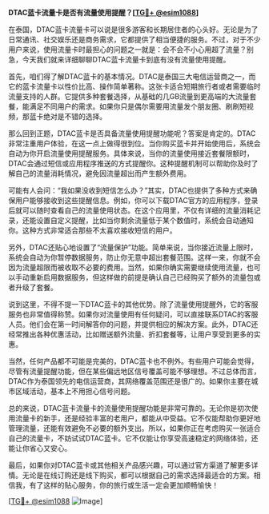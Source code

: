 **DTAC蓝卡流量卡是否有流量使用提醒？[[TG💪+ @esim1088](https://t.me/s/esim1088)]**

在泰国，DTAC蓝卡流量卡可以说是很多游客和长期居住者的心头好。无论是为了日常通讯、社交娱乐还是商务需求，它都提供了相当便捷的服务。不过，对于不少用户来说，使用流量卡时最担心的问题之一就是：会不会不小心用超了流量？别急，今天我们就来详细聊聊DTAC蓝卡流量卡到底有没有流量使用提醒。

首先，咱们得了解DTAC蓝卡的基本情况。DTAC是泰国三大电信运营商之一，而它的蓝卡流量卡以性价比高、操作简单著称。这张卡适合短期旅行者或者需要临时流量支持的人群。它提供多种套餐选择，从基础的几GB流量到更高端的大流量套餐，能满足不同用户的需求。如果你只是偶尔需要用流量发个朋友圈、刷刷短视频，那蓝卡绝对是不错的选择。

那么回到正题，DTAC蓝卡是否具备流量使用提醒功能呢？答案是肯定的。DTAC非常注重用户体验，在这一点上做得很到位。当你购买蓝卡并开始使用后，系统会自动为你开启流量使用提醒服务。具体来说，当你的流量使用接近套餐限额时，DTAC会通过短信或应用程序推送的方式提醒你。这种提醒机制可以帮助你及时了解自己的流量消耗情况，避免因流量超出而产生额外费用。

可能有人会问：“我如果没收到短信怎么办？”其实，DTAC也提供了多种方式来确保用户能够接收到这些提醒信息。例如，你可以下载DTAC官方的应用程序，登录后就可以随时查看自己的流量使用状态。在这个应用里，不仅有详细的流量消耗记录，还能设置自定义提醒，比如当你剩余流量低于某个数值时，系统会自动通知你。这种方式非常适合那些不太喜欢接收短信的用户。

另外，DTAC还贴心地设置了“流量保护”功能。简单来说，当你接近流量上限时，系统会自动为你暂停数据服务，防止你无意中超出套餐范围。这样一来，你就不会因为流量超限而被收取不必要的费用。当然，如果你确实需要继续使用流量，也可以手动重新启用数据服务，但这样做的前提是确认自己已经购买了额外的流量包或者升级了套餐。

说到这里，不得不提一下DTAC蓝卡的其他优势。除了流量使用提醒外，它的客服服务也非常值得称赞。如果你对流量使用有任何疑问，可以直接联系DTAC的客服人员。他们会在第一时间解答你的问题，并提供相应的解决方案。此外，DTAC还经常推出各种优惠活动，比如赠送额外流量、折扣套餐等，让用户享受到更多的实惠。

当然，任何产品都不可能是完美的，DTAC蓝卡也不例外。有些用户可能会觉得，尽管有流量提醒功能，但在某些偏远地区信号覆盖可能不够理想。不过总体而言，DTAC作为泰国领先的电信运营商，其网络覆盖范围还是很广的。如果你主要在城市区域活动，基本上不用担心信号问题。

总的来说，DTAC蓝卡流量卡的流量使用提醒功能是非常可靠的。无论你是初次使用流量卡的新手，还是经验丰富的老用户，都能从中受益。它不仅能帮助你更好地管理流量，还能有效避免不必要的额外支出。所以，如果你正在考虑购买一张适合自己的流量卡，不妨试试DTAC蓝卡。它不仅能让你享受高速稳定的网络体验，还能让你省心又安心。

最后，如果你对DTAC蓝卡或其他相关产品感兴趣，可以通过官方渠道了解更多详情。无论是在线订购还是线下购买，都可以根据自己的需求选择最适合的方案。相信我，有了这样的贴心服务，你的旅行或生活一定会更加顺畅愉快！

[[TG💪+ @esim1088](https://t.me/s/esim1088) ![Image](https://i.postimg.cc/4NQfJmqS/Snipaste-2025-05-13-00-14-12.png)]